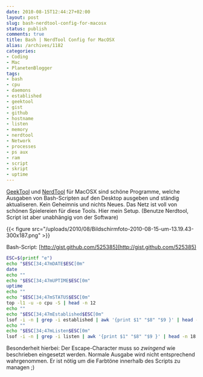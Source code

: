```yaml
---
date: 2010-08-15T12:44:27+02:00
layout: post
slug: bash-nerdtool-config-for-macosx
status: publish
comments: true
title: Bash | NerdTool Config for MacOSX
alias: /archives/1182
categories:
- Coding
- Mac
- PlanetenBlogger
tags:
- bash
- cpu
- daemons
- established
- geektool
- gist
- github
- hostname
- listen
- memory
- nerdtool
- Network
- processes
- ps aux
- ram
- script
- skript
- uptime
---
```


[GeekTool](http://projects.tynsoe.org/en/geektool/) und [NerdTool](http://www.macupdate.com/info.php/id/31909/nerdtool) für MacOSX sind schöne Programme, welche Ausgaben von Bash-Scripten auf den Desktop ausgeben und ständig aktualiseren. Kein Geheimnis und nichts Neues.
Das Netz ist voll von schönen Spielereien für diese Tools. Hier mein Setup. (Benutze Nerdtool, Script ist aber unabhängig von der Software)

{{< figure src="/uploads/2010/08/Bildschirmfoto-2010-08-15-um-13.19.43-300x187.png" >}}

Bash-Script: [http://gist.github.com/525385](http://gist.github.com/525385)


``` bash
ESC=$(printf "e")
echo "$ESC[34;47mDATE$ESC[0m"
date
echo ""
echo "$ESC[34;47mUPTIME$ESC[0m"
uptime
echo ""
echo "$ESC[34;47mSTATUS$ESC[0m"
top -l1 -u -o cpu -S | head -n 12
echo ""
echo "$ESC[34;47mEstablished$ESC[0m"
lsof -i -n | grep -i established | awk '{print $1" "$8" "$9 }' | head -n 18
echo ""
echo "$ESC[34;47mListen$ESC[0m"
lsof -i -n | grep -i listen | awk '{print $1" "$8" "$9 }' | head -n 18
```



Besonderheit hierbei: Der Escape-Character muss so _zwingend_ wie beschrieben eingesetzt werden. Normale Ausgabe wird nicht entsprechend wahrgenommen. Er ist nötig um die Farbtöne innerhalb des Scripts zu managen ;)
